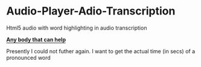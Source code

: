 # Audio-Player-Adio-Transcription
Html5 audio with word highlighting in audio transcription


<b style ="border-bottom: 1px solid #000">Any body that can help</b>
<p>Presently I could not futher again. I want to get the actual time (in secs) of a pronounced word</p>
